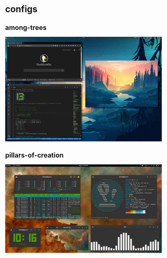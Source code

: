 # configs

## among-trees

![among-trees](./among-trees/images/among-trees-demo.png)

## pillars-of-creation

![among-trees](./pillars-of-creation/images/pillars-of-creation-demo.png)
